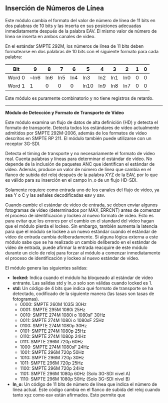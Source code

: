 ## Inserción de Números de Línea

Este módulo cambia el formato del valor de número de línea de 11 bits en dos palabras de 10 bits y las inserta en sus posiciones adecuadas inmediatamente después de la palabra EAV. El mismo valor de número de línea se inserta en ambos canales de video.

En el estándar SMPTE 292M, los números de línea de 11 bits deben formatearse en dos palabras de 10 bits con el siguiente formato para cada palabra:


|  Bit   |  9   |  8   |  7   |  6   |  5   |  4   |  3   |  2   |  1   |  0   |
|--------|------|------|------|------|------|------|------|------|------|------|
| Word 0 | ~ln6 | ln6  | ln5  | ln4  | ln3  | ln2  | ln1  | ln0  |  0   |  0   |
| Word 1 |  1   |  0   |  0   |  0   | ln10 | ln9  | ln8  | ln7  |  0   |  0   |


Este módulo es puramente combinatorio y no tiene registros de retardo.

---------------------------------------------------------------------

**Módulo de Detección y Formato de Transporte de Vídeo**

Este módulo examina un flujo de datos de alta definición (HD) y detecta el formato de transporte. Detecta todos los estándares de vídeo actualmente admitidos por SMPTE 292M-2006, además de los formatos de vídeo descritos en SMPTE RP 211. El módulo también puede utilizarse con un receptor 3G-SDI.

Detecta el timing de transporte y no necesariamente el formato de vídeo real. Cuenta palabras y líneas para determinar el estándar de vídeo. No depende de la inclusión de paquetes ANC que identifican el estándar de vídeo. Además, produce un valor de número de línea que cambia en el flanco de subida del reloj después de la palabra XYZ de la EAV, por lo que es válido para su inserción en el campo ln_o de un flujo HD-SDI.

Solamente requiere como entrada uno de los canales del flujo de vídeo, ya sea Y o C y las señales decodificadas eav y sav.

Cuando cambie el estándar de vídeo de entrada, se deben enviar algunos fotogramas de vídeo (determinados por MAX_ERRCNT) antes de comenzar el proceso de identificación y lockeo al nuevo formato de vídeo. Esto es para evitar que los errores por el cambio en el standard del vídeo hagan que el módulo pierda el lockeo. Sin embargo, también aumenta la latencia para que el módulo se lockee a un nuevo estándar cuando el estándar de vídeo de entrada cambia deliberadamente. Si alguna lógica externa a este módulo sabe que se ha realizado un cambio deliberado en el estándar de vídeo de entrada, puede afirmar la entrada reacquire de este módulo durante un ciclo de reloj para forzar al módulo a comenzar inmediatamente el proceso de identificación y lockeo al nuevo estándar de vídeo.

El módulo genera las siguientes salidas:

- **locked:** Indica cuando el módulo ha bloqueado al estándar de vídeo entrante. Las salidas std y ln_o solo son válidas cuando locked es 1.
- **std:** Un código de 4 bits que indica qué formato de transporte se ha detectado, codificado de la siguiente manera (las tasas son tasas de fotogramas).
    - 0000: SMPTE 260M 1035i           30Hz
    - 0001: SMPTE 295M 1080i           25Hz
    - 0010: SMPTE 274M 1080i o 1080sF  30Hz
    - 0011: SMPTE 274M 1080i o 1080sF  25Hz
    - 0100: SMPTE 274M 1080p           30Hz   
    - 0101: SMPTE 274M 1080p           25Hz   
    - 0110: SMPTE 274M 1080p           24Hz
    - 0111: SMPTE 296M 720p            60Hz
    - 1000: SMPTE 274M 1080sF          24Hz
    - 1001: SMPTE 296M 720p            50Hz
    - 1010: SMPTE 296M 720p            30Hz
    - 1011: SMPTE 296M 720p            25Hz
    - 1100: SMPTE 296M 720p            24Hz
    - 1101: SMPTE 296M 1080p           60Hz    (Solo 3G-SDI nivel A)
    - 1110: SMPTE 296M 1080p           50Hz    (Solo 3G-SDI nivel B)
- **ln_o:** Un código de 11 bits de número de línea que indica el número de línea actual. Este código cambia en el flanco de subida del reloj cuando tanto xyz como eav están afirmados. Esto permite que
